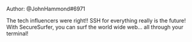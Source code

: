Author: @JohnHammond#6971

The tech influencers were right!! SSH for everything really is the future! With SecureSurfer, you can surf the world wide web... all through your terminal!
